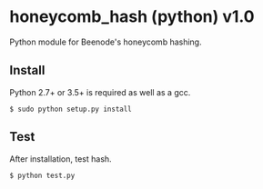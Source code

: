 honeycomb_hash (python) v1.0
===========================

Python module for Beenode's honeycomb hashing.


Install
-------

Python 2.7+ or 3.5+ is required as well as a gcc.

    $ sudo python setup.py install


Test
-------

After installation, test hash.

    $ python test.py

